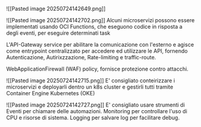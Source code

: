 ![[Pasted image 20250724142649.png]]

![[Pasted image 20250724142702.png]]
Alcuni microservizi possono essere implementati usando OCI Functions, che eseguono codice in risposta a degli eventi, per eseguire determinati task 

L'API-Gateway service per abilitare la comunicazione con l'esterno e agisce come entrypoint centralizzato per accedere ed utilizzare le API, fornendo Autenticazione, Autirixzzazione, Rate-limiting e traffic-route.

WebApplicationFirewall (WAF) policy, fornisce protezione contro attacchi.


![[Pasted image 20250724142715.png]]
E' consigliato conteirizzare i microservizi e deployarli dentro un k8s cluster e gestirli tutti tramite Container Engine Kubernetes (OKE)


![[Pasted image 20250724142727.png]]
E' consigliato usare strumenti di Eventi per chiamare delle automazioni.
Monitoring per controllare l'uso di CPU e risorse di sistema.
Logging per salvare log per facilitare debug.